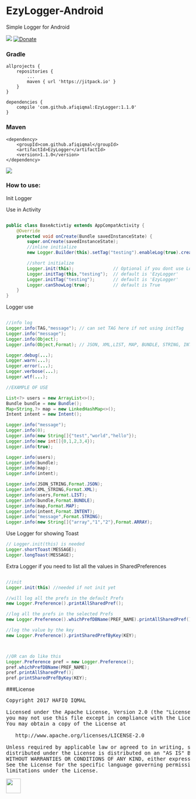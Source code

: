 # EzyLogger-Android
Simple Logger for Android


[![](https://jitpack.io/v/afiqiqmal/EzyLogger.svg)](https://jitpack.io/#afiqiqmal/EzyLogger)
[![Donate](https://img.shields.io/badge/Donate-PayPal-green.svg)](https://www.paypal.com/paypalme/mhi9388?locale.x=en_US)


### Gradle

```grovvy
allprojects {
	repositories {
		...
		maven { url 'https://jitpack.io' }
    }
}

dependencies {
    compile 'com.github.afiqiqmal:EzyLogger:1.1.0'
}
```

### Maven
```grovvy
<dependency>
	<groupId>com.github.afiqiqmal</groupId>
	<artifactId>EzyLogger</artifactId>
	<version>1.1.0</version>
</dependency>
```

[![](https://s2.postimg.org/p1t1p1ebd/Screen_Shot_2017-04-20_at_11.53.28_AM.png)](http://www.methodscount.com/?lib=com.github.afiqiqmal%3AEzyLogger%3A1.1.0)

### How to use:

Init Logger

Use in Activity
```java

public class BaseActivtiy extends AppCompatActivity {
    @Override
    protected void onCreate(Bundle savedInstanceState) {
        super.onCreate(savedInstanceState);
        //inline initialize
        new Logger.Builder(this).setTag("testing").enableLog(true).create();

        //short initialize
        Logger.init(this);               // Optional if you dont use Logger Toast
        Logger.initTag(this,"testing");  // default is 'EzyLogger'
        Logger.initTag("testing");       // default is 'EzyLogger'
        Logger.canShowLog(true);         // default is True
    }
}    

```


Logger use
```java

//info log
Logger.info(TAG,"message"); // can set TAG here if not using initTag
Logger.info("message");
Logger.info(Object);
Logger.info(Object,Format); // JSON, XML,LIST, MAP, BUNDLE, STRING, INTENT, ARRAY

Logger.debug(...);
Logger.warn(...);
Logger.error(...);
Logger.verbose(...);
Logger.wtf(...);

//EXAMPLE OF USE

List<?> users = new ArrayList<>();
Bundle bundle = new Bundle();
Map<String,?> map = new LinkedHashMap<>();
Intent intent = new Intent();

Logger.info("message");
Logger.info(0);
Logger.info(new String[]{"test","world","hello"});
Logger.info(new int[]{0,1,2,3,4});
Logger.info(true);

Logger.info(users);
Logger.info(bundle);
Logger.info(map);
Logger.info(intent);

Logger.info(JSON_STRING,Format.JSON);
Logger.info(XML_STRING,Format.XML);
Logger.info(users,Format.LIST);
Logger.info(bundle,Format.BUNDLE);
Logger.info(map,Format.MAP);
Logger.info(intent,Format.INTENT);
Logger.info("message",Format.STRING);
Logger.info(new String[]{"array","1","2"},Format.ARRAY);
```


Use Logger for showing Toast

``` java
// Logger.init(this) is needed 
Logger.shortToast(MESSAGE);
Logger.longToast(MESSAGE);
```


Extra Logger
if you need to list all the values in SharedPreferences
```java

//init
Logger.init(this) //needed if not init yet

//will log all the prefs in the default Prefs
new Logger.Preference().printAllSharedPref();

//log all the prefs in the selected Prefs
new Logger.Preference().whichPrefDBName(PREF_NAME).printAllSharedPref();

//log the value by the key
new Logger.Preference().printSharedPrefByKey(KEY);



//OR can do like this
Logger.Preference pref = new Logger.Preference();
pref.whichPrefDBName(PREF_NAME);
pref.printAllSharedPref();
pref.printSharedPrefByKey(KEY);

```




###License
<pre>
Copyright 2017 HAFIQ IQMAL

Licensed under the Apache License, Version 2.0 (the "License");
you may not use this file except in compliance with the License.
You may obtain a copy of the License at

   http://www.apache.org/licenses/LICENSE-2.0

Unless required by applicable law or agreed to in writing, software
distributed under the License is distributed on an "AS IS" BASIS,
WITHOUT WARRANTIES OR CONDITIONS OF ANY KIND, either express or implied.
See the License for the specific language governing permissions and
limitations under the License.
</pre>



<a href="https://www.paypal.com/paypalme/mhi9388?locale.x=en_US"><img src="https://i.imgur.com/Y2gqr2j.png" height="40"></a>  
